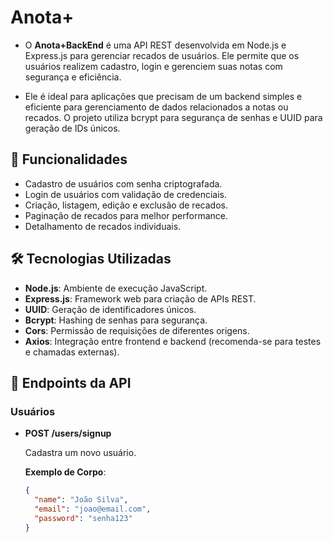 # Anota+

- O **Anota+BackEnd** é uma API REST desenvolvida em Node.js e Express.js para gerenciar recados de usuários. Ele permite que os usuários realizem cadastro, login e gerenciem suas notas com segurança e eficiência.

- Ele é ideal para aplicações que precisam de um backend simples e eficiente para gerenciamento de dados relacionados a notas ou recados. O projeto utiliza bcrypt para segurança de senhas e UUID para geração de IDs únicos.

## 🚀 Funcionalidades

- Cadastro de usuários com senha criptografada.
- Login de usuários com validação de credenciais.
- Criação, listagem, edição e exclusão de recados.
- Paginação de recados para melhor performance.
- Detalhamento de recados individuais.

## 🛠️ Tecnologias Utilizadas

- **Node.js**: Ambiente de execução JavaScript.
- **Express.js**: Framework web para criação de APIs REST.
- **UUID**: Geração de identificadores únicos.
- **Bcrypt**: Hashing de senhas para segurança.
- **Cors**: Permissão de requisições de diferentes origens.
- **Axios**: Integração entre frontend e backend (recomenda-se para testes e chamadas externas).

  
## 📄 Endpoints da API

### **Usuários**

- **POST /users/signup**

  Cadastra um novo usuário.
  
  **Exemplo de Corpo**:
  ```json
  {
    "name": "João Silva",
    "email": "joao@email.com",
    "password": "senha123"
  }
